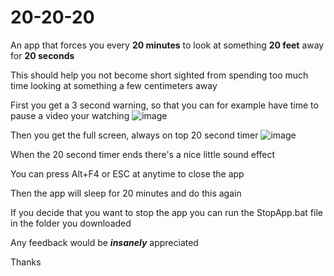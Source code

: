 # 20-20-20

An app that forces you every **20 minutes** to look at something **20 feet** away for **20 seconds**

This should help you not become short sighted from spending too much time looking at something a few centimeters away

First you get a 3 second warning, so that you can for example have time to pause a video your watching
![image](https://user-images.githubusercontent.com/82272898/199344787-70e55fdb-9d35-480e-af9a-a76ae33b50de.png)

Then you get the full screen, always on top 20 second timer
![image](https://user-images.githubusercontent.com/82272898/199344797-784b96a0-0e14-4797-bb9e-30f53d4697ca.png)

When the 20 second timer ends there's a nice little sound effect

You can press Alt+F4 or ESC at anytime to close the app

Then the app will sleep for 20 minutes and do this again

If you decide that you want to stop the app you can run the StopApp.bat file in the folder you downloaded

Any feedback would be ***insanely*** appreciated

Thanks
